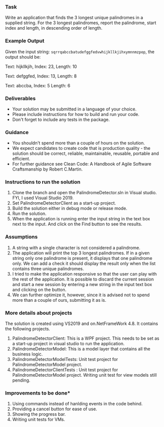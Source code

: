 ### Task ###

Write an application that finds the 3 longest unique palindromes in a supplied 
string. For the 3 longest palindromes, report the palindrome, start index and 
length, in descending order of length.

### Example Output ###

Given the input string: `sqrrqabccbatudefggfedvwhijkllkjihxymnnmzpop`, the 
output should be:

Text: hijkllkjih, Index: 23, Length: 10

Text: defggfed, Index: 13, Length: 8

Text: abccba, Index: 5 Length: 6

### Deliverables ###

-  Your solution may be submitted in a language of your choice.
-  Please include instructions for how to build and run your code.
-  Don't forget to include any tests in the package.

### Guidance ###

-  You shouldn't spend more than a couple of hours on the solution.
-  We expect candidates to create code that is production quality - the solution 
should be correct, reliable, maintainable, reusable, portable and efficient.
-  For further guidance see Clean Code: A Handbook of Agile Software 
Craftsmanship by Robert C.Martin.

### Instructions to run the solution ###

1. Clone the branch and open the PalindromeDetector.sln in Visual studio. FYI, I used Visual Studio 2019.
2. Set PalindromeDetectorClient as a start-up project. 
3. Build the solution either in debug mode or release mode. 
4. Run the solution. 
5. When the application is running enter the input string in the text box next to the input. And click on the Find button to see the results. 

### Assumptions ###

1. A string with a single character is not considered a palindrome. 
2. The application will print the top 3 longest palindromes. If in a given string only one palindrome is present, it displays that one palindrome only. We can add a check it should display the result only when the list contains three unique palindromes. 
3. I tried to make the application responsive so that the user can play with the rest of the application. It is possible to discard the current session and start a new session by entering a new string in the input text box and clicking on the button.
4. We can further optimize it, however, since it is advised not to spend more than a couple of ours, submitting it as is. 

### More details about projects ###

The solution is created using VS2019 and on.NetFrameWork 4.8. It contains the following projects.

1. PalindromeDetectorClient: This is a WPF project. This needs to be set as a start-up project in visual studio to run the application. 
2. PalindromeDetectorModel: This is a model layer that contains all the business logic. 
3. PalindromeDetectorModelTests: Unit test project for PalindromeDetectorModel project.
4. PalindromeDetectorClientTests : Unit test project for PalindromeDetectorModel project. Writing unit test for view models still pending. 

### Improvements to be done* ###
1. Using commands instead of hanlding events in the code behind. 
2. Providing a cancel button for ease of use.
3. Showing the progress bar.
4. Writing unit tests for VMs.
